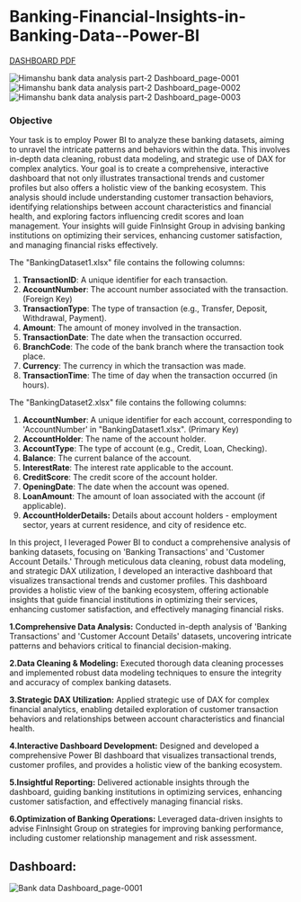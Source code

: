 # Banking-Financial-Insights-in-Banking-Data--Power-BI
[DASHBOARD PDF](https://drive.google.com/file/d/1tYjZu1ycI76ZCpSQuCGqjvEodUKHlnal/view?usp=sharing)

![Himanshu bank data analysis part-2 Dashboard_page-0001](https://github.com/user-attachments/assets/9427f270-69e0-4daf-8046-502f77cfa52e)
![Himanshu bank data analysis part-2 Dashboard_page-0002](https://github.com/user-attachments/assets/8f80ede6-4603-4a3a-8125-eabd524c1da5)
![Himanshu bank data analysis part-2 Dashboard_page-0003](https://github.com/user-attachments/assets/ec246f2e-7958-4d60-9dfc-53f1268baf52)



### **Objective**

Your task is to employ Power BI to analyze these banking datasets, aiming to unravel the intricate patterns and behaviors within the data. This involves in-depth data cleaning, robust data modeling, and strategic use of DAX for complex analytics. Your goal is to create a comprehensive, interactive dashboard that not only illustrates transactional trends and customer profiles but also offers a holistic view of the banking ecosystem. This analysis should include understanding customer transaction behaviors, identifying relationships between account characteristics and financial health, and exploring factors influencing credit scores and loan management. Your insights will guide FinInsight Group in advising banking institutions on optimizing their services, enhancing customer satisfaction, and managing financial risks effectively.

The "BankingDataset1.xlsx" file contains the following columns:

1. **TransactionID**: A unique identifier for each transaction. 
2. **AccountNumber**: The account number associated with the transaction. (Foreign Key)
3. **TransactionType**: The type of transaction (e.g., Transfer, Deposit, Withdrawal, Payment).
4. **Amount**: The amount of money involved in the transaction.
5. **TransactionDate**: The date when the transaction occurred.
6. **BranchCode**: The code of the bank branch where the transaction took place.
7. **Currency**: The currency in which the transaction was made.
8. **TransactionTime**: The time of day when the transaction occurred (in hours).

The "BankingDataset2.xlsx" file contains the following columns:

1. **AccountNumber**: A unique identifier for each account, corresponding to 'AccountNumber' in "BankingDataset1.xlsx". (Primary Key)
2. **AccountHolder**: The name of the account holder.
3. **AccountType**: The type of account (e.g., Credit, Loan, Checking).
4. **Balance**: The current balance of the account.
5. **InterestRate**: The interest rate applicable to the account.
6. **CreditScore**: The credit score of the account holder.
7. **OpeningDate**: The date when the account was opened.
8. **LoanAmount**: The amount of loan associated with the account (if applicable).
9. **AccountHolderDetails:** Details about account holders - employment sector, years at current residence, and city of residence etc.   



In this project, I leveraged Power BI to conduct a comprehensive analysis of banking datasets, focusing on 'Banking Transactions' and 'Customer Account Details.' Through meticulous data cleaning, robust data modeling, and strategic DAX utilization, I developed an interactive dashboard that visualizes transactional trends and customer profiles. This dashboard provides a holistic view of the banking ecosystem, offering actionable insights that guide financial institutions in optimizing their services, enhancing customer satisfaction, and effectively managing financial risks.


**1.Comprehensive Data Analysis:** Conducted in-depth analysis of 'Banking Transactions' and 'Customer Account Details' datasets, uncovering intricate patterns and behaviors critical to financial decision-making.

**2.Data Cleaning & Modeling:** Executed thorough data cleaning processes and implemented robust data modeling techniques to ensure the integrity and accuracy of complex banking datasets.

**3.Strategic DAX Utilization:** Applied strategic use of DAX for complex financial analytics, enabling detailed exploration of customer transaction behaviors and relationships between account characteristics and financial health.

**4.Interactive Dashboard Development:** Designed and developed a comprehensive Power BI dashboard that visualizes transactional trends, customer profiles, and provides a holistic view of the banking ecosystem.

**5.Insightful Reporting:** Delivered actionable insights through the dashboard, guiding banking institutions in optimizing services, enhancing customer satisfaction, and effectively managing financial risks.

**6.Optimization of Banking Operations:** Leveraged data-driven insights to advise FinInsight Group on strategies for improving banking performance, including customer relationship management and risk assessment.

## Dashboard:
![Bank data Dashboard_page-0001](https://github.com/user-attachments/assets/83808162-3199-4732-a90e-c26188dc7e80)

